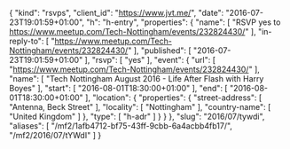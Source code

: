 {
  "kind": "rsvps",
  "client_id": "https://www.jvt.me/",
  "date": "2016-07-23T19:01:59+01:00",
  "h": "h-entry",
  "properties": {
    "name": [
      "RSVP yes to https://www.meetup.com/Tech-Nottingham/events/232824430/"
    ],
    "in-reply-to": [
      "https://www.meetup.com/Tech-Nottingham/events/232824430/"
    ],
    "published": [
      "2016-07-23T19:01:59+01:00"
    ],
    "rsvp": [
      "yes"
    ],
    "event": {
      "url": [
        "https://www.meetup.com/Tech-Nottingham/events/232824430/"
      ],
      "name": [
        "Tech Nottingham August 2016 - Life After Flash with Harry Boyes"
      ],
      "start": [
        "2016-08-01T18:30:00+01:00"
      ],
      "end": [
        "2016-08-01T18:30:00+01:00"
      ],
      "location": {
        "properties": {
          "street-address": [
            "Antenna, Beck Street"
          ],
          "locality": [
            "Nottingham"
          ],
          "country-name": [
            "United Kingdom"
          ]
        },
        "type": [
          "h-adr"
        ]
      }
    }
  },
  "slug": "2016/07/tywdi",
  "aliases": [
    "/mf2/1afb4712-bf75-43ff-9cbb-6a4acbb4fb17/",
    "/mf2/2016/07/tYWdI"
  ]
}
